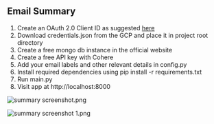<h2> Email Summary </h2>

1. Create an OAuth 2.0 Client ID as suggested <a href="https://www.geeksforgeeks.org/how-to-read-emails-from-gmail-using-gmail-api-in-python/">here</a>
2. Download credentials.json from the GCP and place it in project root directory
3. Create a free mongo db instance in the official website
4. Create a free API key with Cohere
5. Add your email labels and other relevant details in config.py
6. Install required dependencies using pip install -r requirements.txt 
7. Run main.py
8. Visit app at http://localhost:8000

![summary screenshot.png](..%2F..%2FDownloads%2Fsummary%20screenshot.png)

![summary screenshot 1.png](..%2F..%2FDownloads%2Fsummary%20screenshot%201.png)

